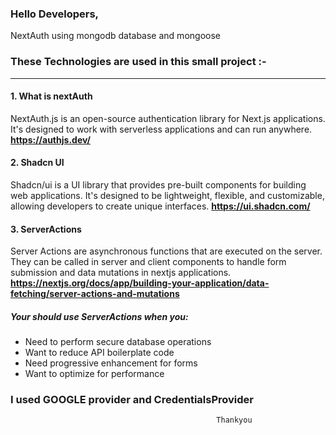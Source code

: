 ### Hello Developers,

NextAuth using mongodb database and mongoose

### These Technologies are used in this small project :-

---

#### 1. What is nextAuth

NextAuth.js is an open-source authentication library for Next.js applications. It's designed to work with serverless applications and can run anywhere.
     **https://authjs.dev/**

#### 2. Shadcn UI

Shadcn/ui is a UI library that provides pre-built components for building web applications. It's designed to be lightweight, flexible, and customizable, allowing developers to create unique interfaces.
     **https://ui.shadcn.com/**

#### 3. ServerActions

Server Actions are asynchronous functions that are executed on the server.
They can be called in server and client components to handle form submission and data mutations in nextjs applications.
     **https://nextjs.org/docs/app/building-your-application/data-fetching/server-actions-and-mutations**

##### Your should use ServerActions when you:

- Need to perform secure database operations
- Want to reduce API boilerplate code
- Need progressive enhancement for forms
- Want to optimize for performance

### I used GOOGLE provider and CredentialsProvider

                                                  Thankyou
